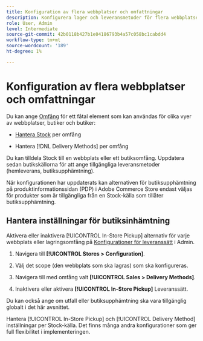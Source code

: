 ```yaml
---
title: Konfiguration av flera webbplatser och omfattningar
description: Konfigurera lager och leveransmetoder för flera webbplatser och butiksomfång.
role: User, Admin
level: Intermediate
source-git-commit: 42b0118b427b1e04186793b4a57c058bc1cabdd4
workflow-type: tm+mt
source-wordcount: '189'
ht-degree: 1%

---
```



# Konfiguration av flera webbplatser och omfattningar

Du kan ange [Omfång](https://docs.magento.com/user-guide/configuration/scope.html) för ett fåtal element som kan användas för olika vyer av webbplatser, butiker och butiker:

- [Hantera Stock](https://docs.magento.com/user-guide/catalog/inventory-stock.html) per omfång

- Hantera [!DNL Delivery Methods] per omfång

Du kan tilldela Stock till en webbplats eller ett butiksomfång. Uppdatera sedan butikskällorna för att ange tillgängliga leveransmetoder (hemleverans, butiksupphämtning).

När konfigurationen har uppdaterats kan alternativen för butiksupphämtning på produktinformationssidan (PDP) i Adobe Commerce Store endast väljas för produkter som är tillgängliga från en Stock-källa som tillåter butiksupphämtning.

## Hantera inställningar för butiksinhämtning

Aktivera eller inaktivera [!UICONTROL In-Store Pickup] alternativ för varje webbplats eller lagringsomfång på [Konfigurationer för leveranssätt](enable-general.md#delivery-methods) i Admin.

1. Navigera till **[!UICONTROL Stores > Configuration]**.

1. Välj det scope (den webbplats som ska lagras) som ska konfigureras.

1. Navigera till med omfång valt **[!UICONTROL Sales > Delivery Methods]**.

1. Inaktivera eller aktivera **[!UICONTROL In-Store Pickup]** Leveranssätt.

Du kan också ange om utfall eller butiksupphämtning ska vara tillgänglig globalt i det här avsnittet.

Hantera [!UICONTROL In-Store Pickup] och [!UICONTROL Delivery Method] inställningar per Stock-källa. Det finns många andra konfigurationer som ger full flexibilitet i implementeringen.
